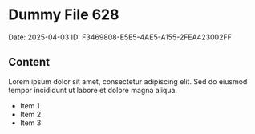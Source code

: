 # Dummy File 628

Date: 2025-04-03
ID: F3469808-E5E5-4AE5-A155-2FEA423002FF

## Content

Lorem ipsum dolor sit amet, consectetur adipiscing elit.
Sed do eiusmod tempor incididunt ut labore et dolore magna aliqua.

* Item 1
* Item 2
* Item 3
